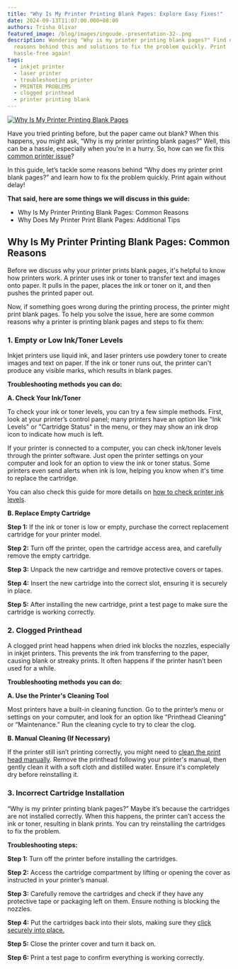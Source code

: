 ```yaml
---
title: "Why Is My Printer Printing Blank Pages: Explore Easy Fixes!"
date: 2024-09-13T11:07:00.000+08:00
authors: Trisha Olivar
featured_image: /blog/images/ingoude.-presentation-32-.png
description: Wondering "Why is my printer printing blank pages?" Find out the
  reasons behind this and solutions to fix the problem quickly. Print
  hassle-free again!
tags:
  - inkjet printer
  - laser printer
  - troubleshooting printer
  - PRINTER PROBLEMS
  - clogged printhead
  - printer printing blank
---
```

[![Why Is My Printer Printing Blank Pages](/blog/images/ingoude.-presentation-32-.png "Why Is My Printer Printing Blank Pages: Explore Easy Fixes!")](/blog/images/ingoude.-presentation-32-.png)

Have you tried printing before, but the paper came out blank? When this happens, you might ask, “Why is my printer printing blank pages?” Well, this can be a hassle, especially when you're in a hurry. So, how can we fix this [common printer issue](https://www.compandsave.com/blog/posts/common-printer-problems-and-solutions-compandsave-2024.html)?

In this guide, let’s tackle some reasons behind “Why does my printer print blank pages?” and learn how to fix the problem quickly. Print again without delay!

**That said, here are some things we will discuss in this guide:**

* Why Is My Printer Printing Blank Pages: Common Reasons
* Why Does My Printer Print Blank Pages: Additional Tips

## Why Is My Printer Printing Blank Pages: Common Reasons

Before we discuss why your printer prints blank pages, it's helpful to know how printers work. A printer uses ink or toner to transfer text and images onto paper. It pulls in the paper, places the ink or toner on it, and then pushes the printed paper out. 

Now, if something goes wrong during the printing process, the printer might print blank pages. To help you solve the issue, here are some common reasons why a printer is printing blank pages and steps to fix them:

### 1. Empty or Low Ink/Toner Levels

Inkjet printers use liquid ink, and laser printers use powdery toner to create images and text on paper. If the ink or toner runs out, the printer can't produce any visible marks, which results in blank pages. 

**Troubleshooting methods you can do:**

**A. Check Your Ink/Toner**

To check your ink or toner levels, you can try a few simple methods. First, look at your printer’s control panel; many printers have an option like "Ink Levels" or "Cartridge Status" in the menu, or they may show an ink drop icon to indicate how much is left. 

If your printer is connected to a computer, you can check ink/toner levels through the printer software. Just open the printer settings on your computer and look for an option to view the ink or toner status. Some printers even send alerts when ink is low, helping you know when it's time to replace the cartridge. 

You can also check this guide for more details on [how to check printer ink levels](https://www.compandsave.com/blog/posts/how-to-check-printer-ink-level-for-optimal-printing-ultimate-guide.html). 

**B. Replace Empty Cartridge**

**Step 1:** If the ink or toner is low or empty, purchase the correct replacement cartridge for your printer model.

**Step 2:** Turn off the printer, open the cartridge access area, and carefully remove the empty cartridge.

**Step 3:** Unpack the new cartridge and remove protective covers or tapes.

**Step 4:** Insert the new cartridge into the correct slot, ensuring it is securely in place.

**Step 5:** After installing the new cartridge, print a test page to make sure the cartridge is working correctly.

### 2. Clogged Printhead

A clogged print head happens when dried ink blocks the nozzles, especially in inkjet printers. This prevents the ink from transferring to the paper, causing blank or streaky prints. It often happens if the printer hasn’t been used for a while.

**Troubleshooting methods you can do:**

**A. Use the Printer's Cleaning Tool**

Most printers have a built-in cleaning function. Go to the printer’s menu or settings on your computer, and look for an option like “Printhead Cleaning” or “Maintenance.” Run the cleaning cycle to try to clear the clog.

**B. Manual Cleaning (If Necessary)**

If the printer still isn’t printing correctly, you might need to [clean the print head manually](https://www.compandsave.com/blog/posts/how-to-clean-printhead-automatic-and-manual-guide-2024.html). Remove the printhead following your printer's manual, then gently clean it with a soft cloth and distilled water. Ensure it's completely dry before reinstalling it.

### 3. Incorrect Cartridge Installation

 “Why is my printer printing blank pages?” Maybe it’s because the cartridges are not installed correctly. When this happens, the printer can’t access the ink or toner, resulting in blank prints. You can try reinstalling the cartridges to fix the problem.

**Troubleshooting steps:**

**Step 1:** Turn off the printer before installing the cartridges.

**Step 2:** Access the cartridge compartment by lifting or opening the cover as instructed in your printer’s manual.

**Step 3:** Carefully remove the cartridges and check if they have any protective tape or packaging left on them. Ensure nothing is blocking the nozzles.

**Step 4:** Put the cartridges back into their slots, making sure they [click securely into place.](https://www.compandsave.com/help/articles/25834315815565/ink-cartridge-installation-problem-how-to-fix-when-not-clicking-into-place)

**Step 5:** Close the printer cover and turn it back on.

**Step 6:** Print a test page to confirm everything is working correctly. 

[](https://www.compandsave.com/printer-troubleshooting-printer-problems-and-solutions-guide)
